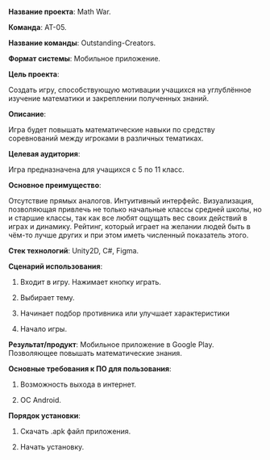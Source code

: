 **Название проекта**: Math War.

**Команда**: АТ-05.

**Название команды**: Outstanding-Creators.

**Формат системы**: Мобильное приложение.

**Цель проекта**:

Создать игру, способствующую мотивации учащихся на углублённое изучение математики и закреплении полученных знаний. 

**Описание**:

Игра будет повышать математические навыки по средству соревнований между игроками в различных тематиках. 

**Целевая аудитория**:

Игра предназначена для учащихся с 5 по 11 класс.

**Основное преимущество**: 

Отсутствие прямых аналогов. Интуитивный интерфейс. Визуализация, позволяющая привлечь не только начальные классы средней школы, но и старшие классы, так как все любят ощущать вес своих действий в играх и динамику.
Рейтинг, который играет на желании людей быть в чём-то лучше других и при этом иметь численный показатель этого.

**Стек технологий**: Unity2D, C#, Figma.

**Сценарий использования**:

1. Входит в игру. Нажимает кнопку играть.

2. Выбирает тему.

3. Начинает подбор противника или улучшает характеристики

4. Начало игры.

**Результат/продукт**: Мобильное приложение в Google Play. Позволяющее повышать математические знания.

**Основные требования к ПО для пользования**:

1. Возможность выхода в интернет.

2. ОС Android.

**Порядок установки**:

1. Скачать .apk файл приложения.

2. Начать установку.






